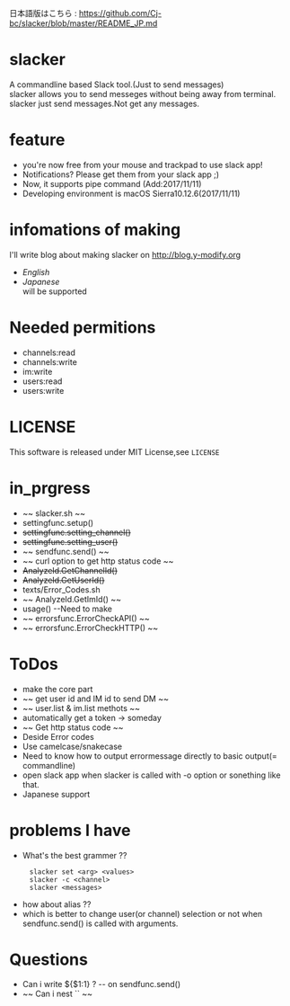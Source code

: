 日本語版はこちら : <https://github.com/Cj-bc/slacker/blob/master/README_JP.md>

# slacker  
 A commandline based Slack tool.(Just to send messages)  
 slacker allows you to send messeges without being away from terminal.  
 slacker just send messages.Not get any messages.
 
# feature  
 * you're now free from your mouse and trackpad to use slack app!
 * Notifications? Please get them from your slack app ;)
 * Now, it supports pipe command (Add:2017/11/11)  
 * Developing environment is macOS Sierra10.12.6(2017/11/11)
# infomations of making  
 I'll write blog about making slacker on <http://blog.y-modify.org>
  * *English*
  * *Japanese*  
 will be supported

# Needed permitions
 * channels:read
 * channels:write
 * im:write
 * users:read
 * users:write

# LICENSE
 This software is released under MIT License,see `LICENSE`

# in_prgress
 * ~~ slacker.sh ~~
 * settingfunc.setup()
 * ~~settingfunc.setting_channel()~~
 * ~~settingfunc.setting_user()~~
 * ~~ sendfunc.send() ~~
  * ~~ curl option to get http status code ~~
 * ~~AnalyzeId.GetChannelId()~~  
 * ~~AnalyzeId.GetUserId()~~
 * texts/Error_Codes.sh
 * ~~ AnalyzeId.GetImId() ~~
 * usage() --Need to make
 * ~~ errorsfunc.ErrorCheckAPI() ~~ 
 * ~~ errorsfunc.ErrorCheckHTTP() ~~

# ToDos  
 * make the core part
  * ~~ get user id and IM id to send DM ~~
   * ~~ user.list & im.list methots ~~
  * automatically get a token   -> someday
  * ~~ Get http status code ~~
  * Deside Error codes
  * Use camelcase/snakecase
  * Need to know how to output errormessage directly to basic output(= commandline)
 * open slack app when slacker is called with -o option or sonething like that.
 * Japanese support

# problems I have  
 * What's the best grammer ??
  ```shellscript:examples I'm thinking
       slacker set <arg> <values>
       slacker -c <channel>
       slacker <messages>
  ```
 * how about alias ??
 * which is better to change user(or channel) selection or not when sendfunc.send() is called with arguments.

# Questions
 * Can i write ${$1:1} ?
    -- on sendfunc.send()
 * ~~ Can i nest ``  ~~
